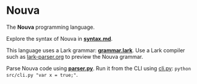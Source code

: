 # Nouva

The **Nouva** programming language.

Explore the syntax of Nouva in **[syntax.md](syntax.md)**.

This language uses a Lark grammar: **[grammar.lark](src/grammar.lark)**.
Use a Lark compiler such as [lark-parser.org](https://www.lark-parser.org/ide/) to preview the Nouva grammar.

Parse Nouva code using **[parser.py](src/parser.py)**.
Run it from the CLI using [cli.py](src/cli.py): `python src/cli.py "var x = true;"`.
